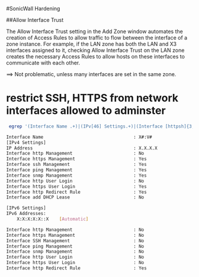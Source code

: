 #SonicWall Hardening

##Allow Interface Trust

The Allow Interface Trust setting in the Add Zone window automates the creation of Access Rules to allow traffic to flow between the interface of a zone instance. For example, if the LAN zone has both the LAN and X3 interfaces assigned to it, checking Allow Interface Trust on the LAN zone creates the necessary Access Rules to allow hosts on these interfaces to communicate with each other.

==> Not problematic, unless many interfaces are set in the same zone.

# restrict SSH, HTTPS from network interfaces allowed to adminster
```bash
 egrep '(Interface Name .+)|(IPv[46] Settings.+)|(Interface [httpsh]{3,5}+ .+)' Sonicwall-techsupport.wri

Interface Name                                  : X#:V#                          
[IPv4 Settings]
IP Address                                      : X.X.X.X
Interface http Management                       : No                              
Interface https Management                      : Yes                             
Interface ssh Management                        : Yes                             
Interface ping Management                       : Yes                             
Interface snmp Management                       : Yes                             
Interface http User Login                       : No                              
Interface https User Login                      : Yes                             
Interface http Redirect Rule                    : Yes                             
Interface add DHCP Lease                        : No                              

[IPv6 Settings]
IPv6 Addresses:
	X:X:X:X:X::X	[Automatic]

Interface http Management                       : No                              
Interface https Management                      : No                              
Interface SSH Management                        : No                              
Interface ping Management                       : No                              
Interface snmp Management                       : No                              
Interface http User Login                       : No                              
Interface https User Login                      : No                              
Interface http Redirect Rule                    : Yes                             
``` 